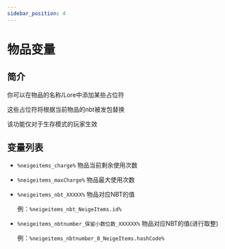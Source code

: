 ```yaml
---
sidebar_position: 4
---
```


# 物品变量

## 简介

你可以在物品的名称/Lore中添加某些占位符

这些占位符将根据当前物品的nbt被发包替换

该功能仅对于生存模式的玩家生效

## 变量列表

* `%neigeitems_charge%` 物品当前剩余使用次数

* `%neigeitems_maxCharge%` 物品最大使用次数



* `%neigeitems_nbt_XXXXX%` 物品对应NBT的值

    例：`%neigeitems_nbt_NeigeItems.id%`

* `%neigeitems_nbtnumber_保留小数位数_XXXXXX%` 物品对应NBT的值(进行取整)

    例：`%neigeitems_nbtnumber_0_NeigeItems.hashCode%`

